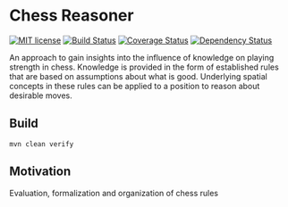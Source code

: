 # Chess Reasoner
[![MIT license](http://img.shields.io/badge/license-MIT-brightgreen.svg)](https://github.com/lmbrs/pwn/blob/master/LICENSE.md) [![Build Status](https://travis-ci.org/lmbrs/pwn.svg?branch=master)](https://travis-ci.org/lmbrs/pwn) [![Coverage Status](https://coveralls.io/repos/github/lmbrs/pwn/badge.svg?branch=master)](https://coveralls.io/github/lmbrs/pwn?branch=master) [![Dependency Status](https://www.versioneye.com/user/projects/575ae24b7757a0003bd4bfc5/badge.svg)](https://www.versioneye.com/user/projects/575ae24b7757a0003bd4bfc5) 

An approach to gain insights into the influence of knowledge on playing strength in chess. Knowledge is provided in the form of established rules that are based on assumptions about what is good. Underlying spatial concepts in these rules can be applied to a position to reason about desirable moves.

## Build
`mvn clean verify` 

## Motivation
Evaluation, formalization and organization of chess rules
